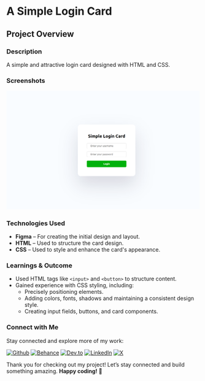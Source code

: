 # A Simple Login Card

## Project Overview

### Description

A simple and attractive login card designed with HTML and CSS.

### Screenshots

![Login Card Design](./assets/login-card.png)

### Technologies Used

- **Figma** – For creating the initial design and layout.
- **HTML** – Used to structure the card design.
- **CSS** –  Used to style and enhance the card's appearance.

### Learnings & Outcome

- Used HTML tags like `<input>` and `<button>` to structure content.  
- Gained experience with CSS styling, including:  
  - Precisely positioning elements.  
  - Adding colors, fonts, shadows and maintaining a consistent design style.  
  - Creating input fields, buttons, and card components.  

### Connect with Me

Stay connected and explore more of my work:

[![Github](https://img.shields.io/badge/GitHub-100000?style=for-the-badge&logo=github&logoColor=white)](https://github.com/sourabhjaishwal)
[![Behance](https://img.shields.io/badge/Behance-0054F7?style=for-the-badge&logo=behance&logoColor=white)](https://www.behance.net/sourabhjaishwal)
[![Dev.to](https://img.shields.io/badge/dev.to-0A0A0A?style=for-the-badge&logo=devdotto&logoColor=white)](https://dev.to/sourabhjaishwal)
[![LinkedIn](https://img.shields.io/badge/LinkedIn-0077B5?style=for-the-badge&logo=linkedin&logoColor=white)](https://www.linkedin.com/in/sourabhjaishwal/)
[![X](https://img.shields.io/badge/X-000000?style=for-the-badge&logo=x&logoColor=white)](https://x.com/im_Sourabh41)

Thank you for checking out my project! Let’s stay connected and build something amazing. **Happy coding!** 🚀